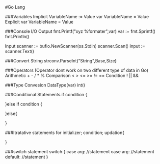 #Go Lang

###Variables
  Implicit
    VariableName := Value
    var VariableName = Value
  Explicit
    var VariableName <dataType> = Value
    
###Console I/O
  Output
    fmt.Printf("xyz %formater",var) 
    var := fmt.Sprintf()
    fmt.Println()
  
  Input
    scanner := bufio.NewScanner(os.Stdin)
    scanner.Scan()
    input := scanner.Text()
    
###Convert String 
  strconv.ParseInt("String",Base,Size)
  
###Operators
  (Operator dont work on two different type of data in Go)
  Arithmetic + - / * % 
  Comparison < > <= >= != ==
  Condition ! || &&
    
###Type Convesion
  DataType(var)
  int()

###Conditional Statements
  if condition {
  
  }else if condition {
  
  }else{
  
  }
  
###Itratative statements
  for initializer; condition; updation{
  
  }
  
###switch statement
  switch <choice>{
    case arg:
      //statement
    case arg:
      //statement
    default:
      //statement
  }

